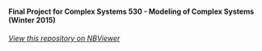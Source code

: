 #### Final Project for Complex Systems 530 - Modeling of Complex Systems (Winter 2015)


###### [View this repository on NBViewer](http://nbviewer.ipython.org/github/arunjvarghese/CSCS530-project/tree/master/)